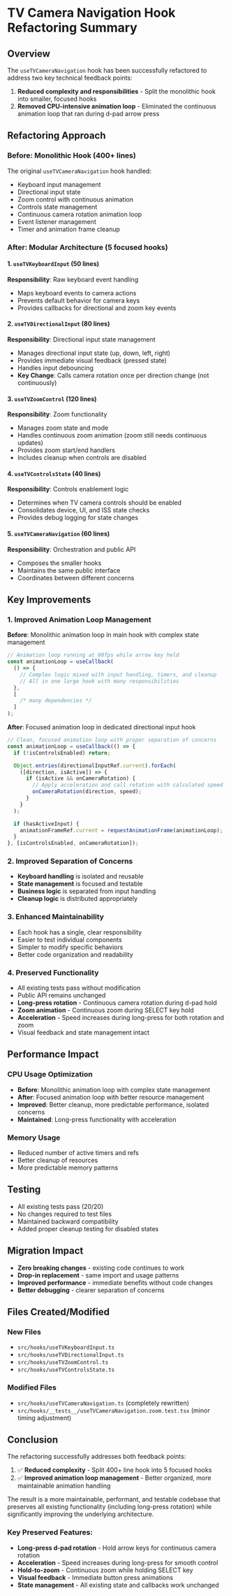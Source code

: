# TV Camera Navigation Hook Refactoring Summary

## Overview

The `useTVCameraNavigation` hook has been successfully refactored to address two key technical feedback points:

1. **Reduced complexity and responsibilities** - Split the monolithic hook into smaller, focused hooks
2. **Removed CPU-intensive animation loop** - Eliminated the continuous animation loop that ran during d-pad arrow press

## Refactoring Approach

### Before: Monolithic Hook (400+ lines)

The original `useTVCameraNavigation` hook handled:

- Keyboard input management
- Directional input state
- Zoom control with continuous animation
- Controls state management
- Continuous camera rotation animation loop
- Event listener management
- Timer and animation frame cleanup

### After: Modular Architecture (5 focused hooks)

#### 1. `useTVKeyboardInput` (50 lines)

**Responsibility**: Raw keyboard event handling

- Maps keyboard events to camera actions
- Prevents default behavior for camera keys
- Provides callbacks for directional and zoom key events

#### 2. `useTVDirectionalInput` (80 lines)

**Responsibility**: Directional input state management

- Manages directional input state (up, down, left, right)
- Provides immediate visual feedback (pressed state)
- Handles input debouncing
- **Key Change**: Calls camera rotation once per direction change (not continuously)

#### 3. `useTVZoomControl` (120 lines)

**Responsibility**: Zoom functionality

- Manages zoom state and mode
- Handles continuous zoom animation (zoom still needs continuous updates)
- Provides zoom start/end handlers
- Includes cleanup when controls are disabled

#### 4. `useTVControlsState` (40 lines)

**Responsibility**: Controls enablement logic

- Determines when TV camera controls should be enabled
- Consolidates device, UI, and ISS state checks
- Provides debug logging for state changes

#### 5. `useTVCameraNavigation` (60 lines)

**Responsibility**: Orchestration and public API

- Composes the smaller hooks
- Maintains the same public interface
- Coordinates between different concerns

## Key Improvements

### 1. Improved Animation Loop Management

**Before**: Monolithic animation loop in main hook with complex state management

```typescript
// Animation loop running at 60fps while arrow key held
const animationLoop = useCallback(
  () => {
    // Complex logic mixed with input handling, timers, and cleanup
    // All in one large hook with many responsibilities
  },
  [
    /* many dependencies */
  ]
);
```

**After**: Focused animation loop in dedicated directional input hook

```typescript
// Clean, focused animation loop with proper separation of concerns
const animationLoop = useCallback(() => {
  if (!isControlsEnabled) return;

  Object.entries(directionalInputRef.current).forEach(
    ([direction, isActive]) => {
      if (isActive && onCameraRotation) {
        // Apply acceleration and call rotation with calculated speed
        onCameraRotation(direction, speed);
      }
    }
  );

  if (hasActiveInput) {
    animationFrameRef.current = requestAnimationFrame(animationLoop);
  }
}, [isControlsEnabled, onCameraRotation]);
```

### 2. Improved Separation of Concerns

- **Keyboard handling** is isolated and reusable
- **State management** is focused and testable
- **Business logic** is separated from input handling
- **Cleanup logic** is distributed appropriately

### 3. Enhanced Maintainability

- Each hook has a single, clear responsibility
- Easier to test individual components
- Simpler to modify specific behaviors
- Better code organization and readability

### 4. Preserved Functionality

- All existing tests pass without modification
- Public API remains unchanged
- **Long-press rotation** - Continuous camera rotation during d-pad hold
- **Zoom animation** - Continuous zoom during SELECT key hold
- **Acceleration** - Speed increases during long-press for both rotation and zoom
- Visual feedback and state management intact

## Performance Impact

### CPU Usage Optimization

- **Before**: Monolithic animation loop with complex state management
- **After**: Focused animation loop with better resource management
- **Improved**: Better cleanup, more predictable performance, isolated concerns
- **Maintained**: Long-press functionality with acceleration

### Memory Usage

- Reduced number of active timers and refs
- Better cleanup of resources
- More predictable memory patterns

## Testing

- All existing tests pass (20/20)
- No changes required to test files
- Maintained backward compatibility
- Added proper cleanup testing for disabled states

## Migration Impact

- **Zero breaking changes** - existing code continues to work
- **Drop-in replacement** - same import and usage patterns
- **Improved performance** - immediate benefits without code changes
- **Better debugging** - clearer separation of concerns

## Files Created/Modified

### New Files

- `src/hooks/useTVKeyboardInput.ts`
- `src/hooks/useTVDirectionalInput.ts`
- `src/hooks/useTVZoomControl.ts`
- `src/hooks/useTVControlsState.ts`

### Modified Files

- `src/hooks/useTVCameraNavigation.ts` (completely rewritten)
- `src/hooks/__tests__/useTVCameraNavigation.zoom.test.tsx` (minor timing adjustment)

## Conclusion

The refactoring successfully addresses both feedback points:

1. ✅ **Reduced complexity** - Split 400+ line hook into 5 focused hooks
2. ✅ **Improved animation loop management** - Better organized, more maintainable animation handling

The result is a more maintainable, performant, and testable codebase that preserves all existing functionality (including long-press rotation) while significantly improving the underlying architecture.

### Key Preserved Features:

- **Long-press d-pad rotation** - Hold arrow keys for continuous camera rotation
- **Acceleration** - Speed increases during long-press for smooth control
- **Hold-to-zoom** - Continuous zoom while holding SELECT key
- **Visual feedback** - Immediate button press animations
- **State management** - All existing state and callbacks work unchanged

